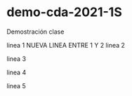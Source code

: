 # demo-cda-2021-1S
Demostración clase

linea 1
NUEVA LINEA ENTRE 1 Y 2
linea 2

linea 3

linea 4

linea 5
